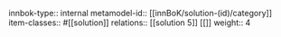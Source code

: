 innbok-type:: internal
metamodel-id:: [[innBoK/solution-(id)/category]]
item-classes:: #[[solution]]
relations:: [[solution 5]] [[]]
weight:: 4



